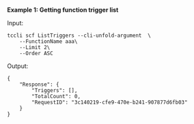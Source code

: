 **Example 1: Getting function trigger list**



Input: 

```
tccli scf ListTriggers --cli-unfold-argument  \
    --FunctionName aaa\
    --Limit 2\
    --Order ASC
```

Output: 
```
{
    "Response": {
        "Triggers": [],
        "TotalCount": 0,
        "RequestID": "3c140219-cfe9-470e-b241-907877d6fb03"
    }
}
```

